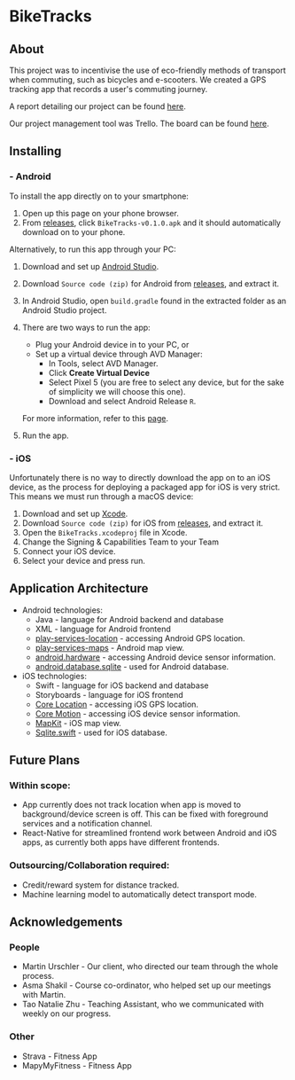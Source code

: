 # BikeTracks


## About 

This project was to incentivise the use of eco-friendly methods of transport when commuting, such as bicycles and e-scooters. We created a GPS tracking app that records a user's commuting journey.

A report detailing our project can be found [here](https://docs.google.com/spreadsheets/d/1bhnV-CQRMy3Z0npQd9XSoTdkYxz0ew5e648S00qkJZ8).

Our project management tool was Trello. The board can be found [here](https://trello.com/b/W3KX3XdZ/capstone).


## Installing

###  - Android 
To install the app directly on to your smartphone:
1.  Open up this page on your phone browser. 
2.  From [releases](https://github.com/uoa-compsci399-s2-2021/Team9-BikeTracks-App-Development/releases), click `BikeTracks-v0.1.0.apk` and it should automatically download on to your phone.

Alternatively, to run this app through your PC: 
1.  Download and set up [Android Studio](https://developer.android.com/studio).
2.  Download `Source code (zip)` for Android from [releases](https://github.com/uoa-compsci399-s2-2021/Team9-BikeTracks-App-Development/releases/tag/v0.1.0), and extract it.
3.  In Android Studio, open `build.gradle` found in the extracted folder as an Android Studio project.
4. There are two ways to run the app:
    - Plug your Android device in to your PC, or
    - Set up a virtual device through AVD Manager: 
      - In Tools, select AVD Manager.
      - Click **Create Virtual Device**
      - Select Pixel 5 (you are free to select any device, but for the sake of simplicity we will choose this one).
      - Download and select Android Release `R`.
    
    For more information, refer to this [page](https://developer.android.com/training/basics/firstapp/running-app).
5. Run the app.


### - iOS

Unfortunately there is no way to directly download the app on to an iOS device, as the process for deploying a packaged app for iOS is very strict. This means we must run through a macOS device:
1. Download and set up [Xcode](https://developer.apple.com/xcode/resources/).
2. Download `Source code (zip)` for iOS from [releases](https://github.com/uoa-compsci399-s2-2021/Team9-BikeTracks-App-Development/releases), and extract it.
3. Open the `BikeTracks.xcodeproj` file in Xcode.
4. Change the Signing & Capabilities Team to your Team
5. Connect your iOS device.
6. Select your device and press run.

## Application Architecture

- Android technologies:
  - Java - language for Android backend and database
  - XML - language for Android frontend
  - [play-services-location](https://developer.android.com/training/location) -    accessing Android GPS location.
  - [play-services-maps](https://developers.google.com/maps/documentation/android-sdk/overview) - Android map view.
  - [android.hardware](https://developer.android.com/reference/android/hardware/package-summary) - accessing Android device sensor information.
  - [android.database.sqlite](https://developer.android.com/reference/android/database/sqlite/package-summary) - used for Android database.
- iOS technologies:
  - Swift - language for iOS backend and database
  - Storyboards - language for iOS frontend
  - [Core Location](https://developer.apple.com/documentation/corelocation) - accessing iOS GPS location.
  - [Core Motion](https://developer.apple.com/documentation/coremotion) - accessing iOS device sensor information. 
  - [MapKit](https://developer.apple.com/documentation/mapkit) - iOS map view.
  - [Sqlite.swift](https://github.com/stephencelis/SQLite.swift) - used for iOS database.

## Future Plans


### Within scope:

  - App currently does not track location when app is moved to background/device screen is off. This can be fixed with foreground services and a notification channel.
  - React-Native for streamlined frontend work between Android and iOS apps, as currently both apps have different frontends.
  
### Outsourcing/Collaboration required:

  - Credit/reward system for distance tracked.    
  - Machine learning model to automatically detect transport mode.

## Acknowledgements


### People

- Martin Urschler - Our client, who directed our team through the whole process.
- Asma Shakil - Course co-ordinator, who helped set up our meetings with Martin. 
- Tao Natalie Zhu - Teaching Assistant, who we communicated with weekly on our progress.

### Other
- Strava - Fitness App 
- MapyMyFitness - Fitness App
